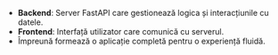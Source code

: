 - **Backend**: Server FastAPI care gestionează logica și interacțiunile cu datele.
- **Frontend**: Interfață utilizator care comunică cu serverul.
- Împreună formează o aplicație completă pentru o experiență fluidă.
